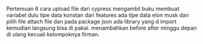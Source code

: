 Pertemuan 6
cara upload file dari cypress 
mengambil buku membuat variabel dulu tipe data konstan
dari features ada tipe data elon musk dan pilih file attach file dan pada package json ada
library yang d import kemudian langsung bisa di pakai.
menambahkan before after minggu depan di ulang kecuali kelompoknya firman.
